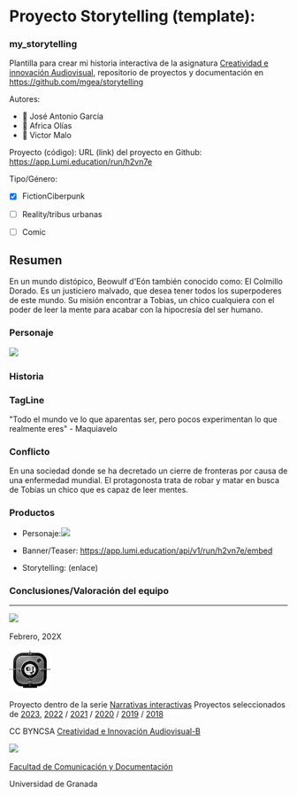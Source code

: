 
# Proyecto Storytelling (template): 
### my_storytelling
Plantilla para crear mi historia interactiva de la asignatura [Creatividad e innovación Audiovisual](https://www.ugr.es/estudiantes/grados/grado-comunicacion-audiovisual/creacion-difusion-nuevos-contenidos-audiovis), repositorio de proyectos y documentación en https://github.com/mgea/storytelling


Autores:  
<!---
Incluir lista de personas del grupo 
Se puede añadir enlace a página personal de github o lo que se quiera...(optativo)
-->

- :chicken: José Antonio García
- :octopus: Africa Olías
- :wolf: Victor Malo


Proyecto (código): 
URL (link) del proyecto en Github: https://app.Lumi.education/run/h2vn7e


Tipo/Género:  
- [x] FictionCiberpunk  
- [ ] Reality/tribus urbanas  
- [ ] Comic



## Resumen
En un mundo distópico, Beowulf d'Eón también conocido como: El Colmillo Dorado. Es un justiciero malvado, que desea tener todos los superpoderes de este mundo. Su misión encontrar a Tobias, un chico cualquiera con el poder de leer la mente para acabar con la hipocresía del ser humano.

### Personaje

![](https://github.com/joseantoniorae/my_storytelling/blob/main/Ficha%20personaje.jpeg?raw=true)

### Historia


### TagLine
"Todo el mundo ve lo que aparentas ser, pero pocos experimentan lo que realmente eres" -  Maquiavelo

### Conflicto 
En una sociedad donde se ha decretado un cierre de fronteras por causa de una enfermedad mundial. El protagonosta trata de robar y matar en busca de Tobías un chico que es capaz de leer mentes.

### Productos

- Personaje:![](https://github.com/joseantoniorae/my_storytelling/blob/main/Ficha%20personaje.jpeg?raw=true)


- Banner/Teaser:  https://app.lumi.education/api/v1/run/h2vn7e/embed


- Storytelling: (enlace) 




### Conclusiones/Valoración del equipo






------
![](https://upload.wikimedia.org/wikipedia/commons/thumb/6/62/CC-BY-SA-Andere_Wikis_%28v%29.svg/200px-CC-BY-SA-Andere_Wikis_%28v%29.svg.png)

<!---
Lista completa de emojis de markDown - https://gist.github.com/rxaviers/7360908) 
-->

Febrero, 202X

![](https://github.com/mgea/CRIAv/blob/main/logo_criav75.png)

Proyecto dentro de la serie [Narrativas interactivas](https://github.com/mgea/storytelling/blob/master/What_is_a_digital_storytelling.md) 
Proyectos seleccionados de [2023](https://github.com/mgea/storytelling/tree/master/2023), [2022](https://github.com/mgea/storytelling/blob/master/2022/readme.md) / [2021](https://github.com/mgea/storytelling/blob/master/2021/readme.md) / [2020](https://github.com/mgea/storytelling/blob/master/2020/readme.md)  / 
[2019](https://github.com/mgea/storytelling/blob/master/2019/readme.md) / [2018](https://github.com/mgea/storytelling/blob/master/2018/readme.md) 

CC BYNCSA [Creatividad e Innovación Audiovisual-B](https://github.com/mgea/criav/)

<img src="https://mirrors.creativecommons.org/presskit/buttons/88x31/png/by-nc-sa.png"  width="75" > 

[Facultad de Comunicación y Documentación](http://fcd.ugr.es)

Universidad de Granada
